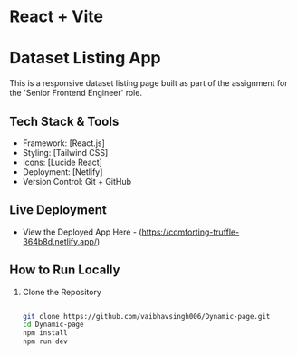# React + Vite

# Dataset Listing App

This is a responsive dataset listing page built as part of the assignment for the 'Senior Frontend Engineer' role.

## Tech Stack & Tools

- Framework: [React.js]
- Styling: [Tailwind CSS]
- Icons: [Lucide React]
- Deployment: [Netlify]
- Version Control: Git + GitHub

## Live Deployment

-  View the Deployed App Here - (https://comforting-truffle-364b8d.netlify.app/)

## How to Run Locally

1. Clone the Repository
   ```bash
   
   git clone https://github.com/vaibhavsingh006/Dynamic-page.git
   cd Dynamic-page
   npm install
   npm run dev

